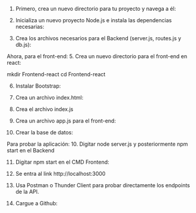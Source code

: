 1.	Primero, crea un nuevo directorio para tu proyecto y navega a él:
 
2.	Inicializa un nuevo proyecto Node.js e instala las dependencias necesarias:
 

3.	Crea los archivos necesarios para el Backend (server.js, routes.js y db.js):
 

Ahora, para el front-end:
5.	Crea un nuevo directorio para el front-end en react:


mkdir Frontend-react
cd Frontend-react
 

6.	Instalar Bootstrap:
 

7.	Crea un archivo index.html:
 



7.	Crea el archivo index.js

 
8.	Crea un archivo app.js para el front-end:
 

9.	Crear la base de datos:

 



Para probar la aplicación:
10.	Digitar node server.js y posteriormente npm start en el Backend

 

11.	Digitar npm start en el CMD Frontend:
 

12.	Se entra al link http://localhost:3000

 


 

13.	Usa Postman o Thunder Client para probar directamente los endpoints de la API.
 
14.	Cargue a Github:
 



